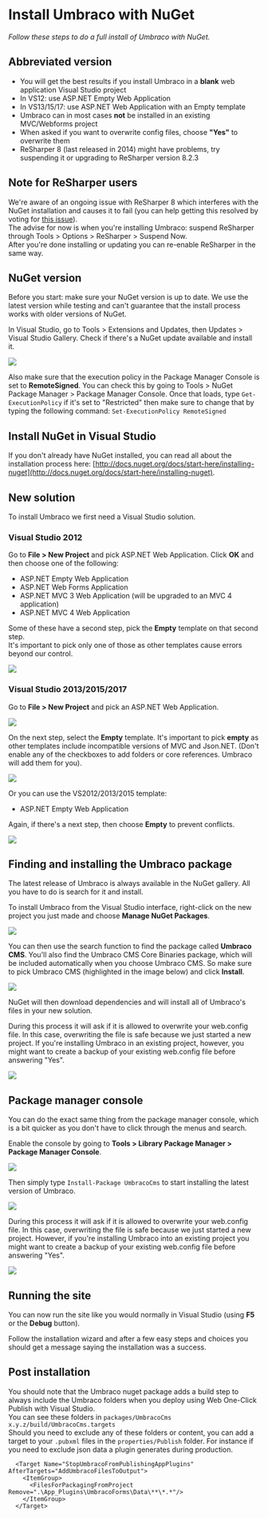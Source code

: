 # Install Umbraco with NuGet

_Follow these steps to do a full install of Umbraco with NuGet._

## Abbreviated version
- You will get the best results if you install Umbraco in a **blank** web application Visual Studio project
 - In VS12: use ASP.NET Empty Web Application
 - In VS13/15/17: use ASP.NET Web Application with an Empty template
- Umbraco can in most cases **not** be installed in an existing MVC/Webforms project
- When asked if you want to overwrite config files, choose **"Yes"** to overwrite them
- ReSharper 8 (last released in 2014) might have problems, try suspending it or upgrading to ReSharper version 8.2.3

## Note for ReSharper users
We're aware of an ongoing issue with ReSharper 8 which interferes with the NuGet installation and causes it to fail (you can help getting this resolved by voting for [this issue][1]).  
The advise for now is when you're installing Umbraco: suspend ReSharper through Tools > Options > ReSharper > Suspend Now.   
After you're done installing or updating you can re-enable ReSharper in the same way.

## NuGet version
Before you start: make sure your NuGet version is up to date. We use the latest version while testing and can't guarantee that the install process works with older versions of NuGet.

In Visual Studio, go to Tools > Extensions and Updates, then Updates > Visual Studio Gallery. Check if there's a NuGet update available and install it.

![](images/NuGet/nuget-update.png)

Also make sure that the execution policy in the Package Manager Console is set to **RemoteSigned**. You can check this by going to Tools > NuGet Package Manager > Package Manager Console. Once that loads, type `Get-ExecutionPolicy` if it's set to "Restricted" then make sure to change that by typing the following command: `Set-ExecutionPolicy RemoteSigned`

## Install NuGet in Visual Studio
If you don't already have NuGet installed, you can read all about the installation process here: [http://docs.nuget.org/docs/start-here/installing-nuget](http://docs.nuget.org/docs/start-here/installing-nuget).

## New solution
To install Umbraco we first need a Visual Studio solution.

### Visual Studio 2012
Go to **File > New Project** and pick ASP.NET Web Application. Click **OK** and then choose one of the following:

* ASP.NET Empty Web Application
* ASP.NET Web Forms Application
* ASP.NET MVC 3 Web Application (will be upgraded to an MVC 4 application)
* ASP.NET MVC 4 Web Application

Some of these have a second step, pick the **Empty** template on that second step.  
It's important to pick only one of those as other templates cause errors beyond our control.

![](images/NuGet/new-project-vs2012.png)

### Visual Studio 2013/2015/2017
Go to **File > New Project** and pick an ASP.NET Web Application.    

![](images/NuGet/new-project-vs2013-1.png)

On the next step, select the **Empty** template. It's important to pick **empty** as other templates include incompatible versions of MVC and Json.NET. (Don't enable any of the checkboxes to add folders or core references. Umbraco will add them for you).  

![](images/NuGet/new-project-vs2013-2.png)

Or you can use the VS2012/2013/2015 template:

* ASP.NET Empty Web Application

Again, if there's a next step, then choose **Empty** to prevent conflicts.

![](images/NuGet/new-project-vs2013-3.png)

## Finding and installing the Umbraco package
The latest release of Umbraco is always available in the NuGet gallery. All you have to do is search for it and install.

To install Umbraco from the Visual Studio interface, right-click on the new project you just made and choose **Manage NuGet Packages**.

![](images/NuGet/manage-nuget-packages.png)

You can then use the search function to find the package called **Umbraco CMS**. You'll also find the Umbraco CMS Core Binaries package, which will be included automatically when you choose Umbraco CMS. So make sure to pick Umbraco CMS (highlighted in the image below) and click **Install**.

![](images/NuGet/nuget-search.png)

NuGet will then download dependencies and will install all of Umbraco's files in your new solution.

During this process it will ask if it is allowed to overwrite your web.config file. In this case, overwriting the file is safe because we just started a new project. If you're installing Umbraco in an existing project, however, you might want to create a backup of your existing web.config file before answering "Yes".

![](images/NuGet/nuget-overwrite-dialog.png)

## Package manager console
You can do the exact same thing from the package manager console, which is a bit quicker as you don't have to click through the menus and search.

Enable the console by going to **Tools >  Library Package Manager >  Package Manager Console**.

![](images/NuGet/enable-package-manager-console.png)

Then simply type `Install-Package UmbracoCms` to start installing the latest version of Umbraco.

![](images/NuGet/package-manager-console.png)

During this process it will ask if it is allowed to overwrite your web.config file. In this case, overwriting the file is safe because we just started a new project. However, if you're installing Umbraco into an existing project you might want to create a backup of your existing web.config file before answering "Yes".

![](images/NuGet/package-manager-console-overwrite.png)

## Running the site
You can now run the site like you would normally in Visual Studio (using **F5** or the **Debug** button).

Follow the installation wizard and after a few easy steps and choices you should get a message saying the installation was a success.

## Post installation
You should note that the Umbraco nuget package adds a build step to always include the Umbraco folders when you deploy using Web One-Click Publish with Visual Studio.  
You can see these folders in `packages/UmbracoCms x.y.z/build/UmbracoCms.targets`  
Should you need to exclude any of these folders or content, you can add a target to your `.pubxml` files in the `properties/Publish` folder. For instance if you need to exclude json data a plugin generates during production.

```
  <Target Name="StopUmbracoFromPublishingAppPlugins" AfterTargets="AddUmbracoFilesToOutput">
    <ItemGroup>
      <FilesForPackagingFromProject Remove=".\App_Plugins\UmbracoForms\Data\**\*.*"/>
    </ItemGroup>
  </Target>
```

[1]: http://youtrack.jetbrains.com/issue/RSRP-419513
